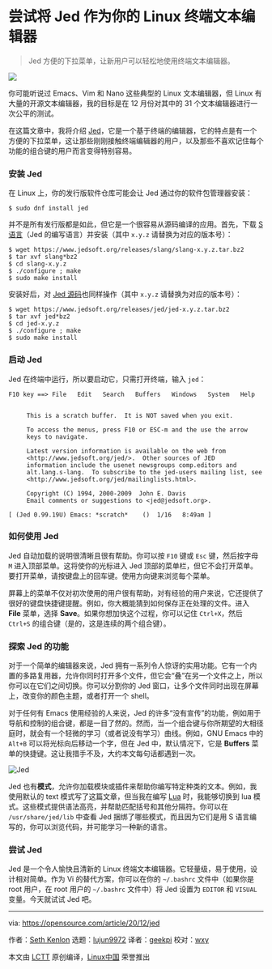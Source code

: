 [#]: collector: (lujun9972)
[#]: translator: (geekpi)
[#]: reviewer: (wxy)
[#]: publisher: (wxy)
[#]: url: (https://linux.cn/article-12901-1.html)
[#]: subject: (Try Jed as your Linux terminal text editor)
[#]: via: (https://opensource.com/article/20/12/jed)
[#]: author: (Seth Kenlon https://opensource.com/users/seth)

尝试将 Jed 作为你的 Linux 终端文本编辑器
======

> Jed 方便的下拉菜单，让新用户可以轻松地使用终端文本编辑器。

![](https://img.linux.net.cn/data/attachment/album/202012/09/085456f7fmt74eu6eekpmt.jpg)

你可能听说过 Emacs、Vim 和 Nano 这些典型的 Linux 文本编辑器，但 Linux 有大量的开源文本编辑器，我的目标是在 12 月份对其中的 31 个文本编辑器进行一次公平的测试。

在这篇文章中，我将介绍 [Jed][2]，它是一个基于终端的编辑器，它的特点是有一个方便的下拉菜单，这让那些刚刚接触终端编辑器的用户，以及那些不喜欢记住每个功能的组合键的用户而言变得特别容易。

### 安装 Jed

在 Linux 上，你的发行版软件仓库可能会让 Jed 通过你的软件包管理器安装：

```
$ sudo dnf install jed
```

并不是所有发行版都是如此，但它是一个很容易从源码编译的应用。首先，下载 [S 语言][3]（Jed 的编写语言）并安装（其中 `x.y.z` 请替换为对应的版本号）：

```
$ wget https://www.jedsoft.org/releases/slang/slang-x.y.z.tar.bz2
$ tar xvf slang*bz2
$ cd slang-x.y.z
$ ./configure ; make
$ sudo make install
```

安装好后，对 [Jed 源码][4]也同样操作（其中 `x.y.z` 请替换为对应的版本号）：

```
$ wget https://www.jedsoft.org/releases/jed/jed-x.y.z.tar.bz2
$ tar xvf jed*bz2
$ cd jed-x.y.z
$ ./configure ; make
$ sudo make install
```

### 启动 Jed

Jed 在终端中运行，所以要启动它，只需打开终端，输入 `jed`：

```
F10 key ==> File   Edit   Search   Buffers   Windows   System   Help


     This is a scratch buffer.  It is NOT saved when you exit.

     To access the menus, press F10 or ESC-m and the use the arrow
     keys to navigate.

     Latest version information is available on the web from
     <http://www.jedsoft.org/jed/>.  Other sources of JED
     information include the usenet newsgroups comp.editors and
     alt.lang.s-lang.  To subscribe to the jed-users mailing list, see
     <http://www.jedsoft.org/jed/mailinglists.html>.

     Copyright (C) 1994, 2000-2009  John E. Davis
     Email comments or suggestions to <jed@jedsoft.org>.

[ (Jed 0.99.19U) Emacs: *scratch*    ()  1/16   8:49am ]
```

### 如何使用 Jed

Jed 自动加载的说明很清晰且很有帮助。你可以按 `F10` 键或 `Esc` 键，然后按字母 `M` 进入顶部菜单。这将使你的光标进入 Jed 顶部的菜单栏，但它不会打开菜单。要打开菜单，请按键盘上的回车键。使用方向键来浏览每个菜单。

屏幕上的菜单不仅对初次使用的用户很有帮助，对有经验的用户来说，它还提供了很好的键盘快捷键提醒。例如，你大概能猜到如何保存正在处理的文件。进入 **File** 菜单，选择 **Save**。如果你想加快这个过程，你可以记住 `Ctrl+X`，然后 `Ctrl+S` 的组合键（是的，这是连续的两个组合键）。

### 探索 Jed 的功能

对于一个简单的编辑器来说，Jed 拥有一系列令人惊讶的实用功能。它有一个内置的多路复用器，允许你同时打开多个文件，但它会“叠”在另一个文件之上，所以你可以在它们之间切换。你可以分割你的 Jed 窗口，让多个文件同时出现在屏幕上，改变你的颜色主题，或者打开一个 shell。

对于任何有 Emacs 使用经验的人来说，Jed 的许多“没有宣传”的功能，例如用于导航和控制的组合键，都是一目了然的。然而，当一个组合键与你所期望的大相径庭时，就会有一个轻微的学习（或者说没有学习）曲线。例如，GNU Emacs 中的 `Alt+B` 可以将光标向后移动一个字，但在 Jed 中，默认情况下，它是 **Buffers** 菜单的快捷键。这让我措手不及，大约本文每句话都遇到一次。

![Jed][8]

Jed 也有**模式**，允许你加载模块或插件来帮助你编写特定种类的文本。例如，我使用默认的 text 模式写了这篇文章，但当我在编写 [Lua][9] 时，我能够切换到 lua 模式。这些模式提供语法高亮，并帮助匹配括号和其他分隔符。你可以在 `/usr/share/jed/lib` 中查看 Jed 捆绑了哪些模式，而且因为它们是用 S 语言编写的，你可以浏览代码，并可能学习一种新的语言。

### 尝试 Jed

Jed 是一个令人愉快且清新的 Linux 终端文本编辑器。它轻量级，易于使用，设计相对简单。作为 Vi 的替代方案，你可以在你的 `~/.bashrc` 文件中（如果你是 root 用户，在 root 用户的 `~/.bashrc` 文件中）将 Jed 设置为 `EDITOR` 和 `VISUAL` 变量。今天就试试 Jed 吧。

--------------------------------------------------------------------------------

via: https://opensource.com/article/20/12/jed

作者：[Seth Kenlon][a]
选题：[lujun9972][b]
译者：[geekpi](https://github.com/geekpi)
校对：[wxy](https://github.com/wxy)

本文由 [LCTT](https://github.com/LCTT/TranslateProject) 原创编译，[Linux中国](https://linux.cn/) 荣誉推出

[a]: https://opensource.com/users/seth
[b]: https://github.com/lujun9972
[1]: https://opensource.com/sites/default/files/styles/image-full-size/public/lead-images/laptop_screen_desk_work_chat_text.png?itok=UXqIDRDD (Person using a laptop)
[2]: https://www.jedsoft.org/jed
[3]: https://www.jedsoft.org/releases/slang/
[4]: https://www.jedsoft.org/releases/jed
[5]: http://www.jedsoft.org/jed/\>
[6]: http://www.jedsoft.org/jed/mailinglists.html\>
[7]: mailto:jed@jedsoft.org
[8]: https://opensource.com/sites/default/files/jed.png (Jed)
[9]: https://opensource.com/article/20/2/lua-cheat-sheet
